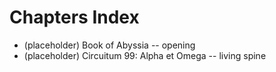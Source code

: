# Chapters Index

- (placeholder) Book of Abyssia -- opening
- (placeholder) Circuitum 99: Alpha et Omega -- living spine

<!-- lock:saturn -->
